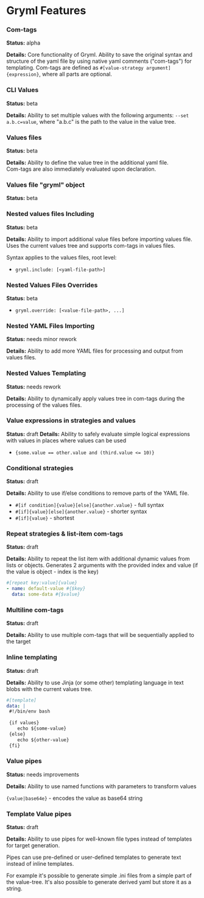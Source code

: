 
# Gryml Features

### Com-tags

**Status:** alpha

**Details:** 
Core functionality of Gryml. Ability to save the original syntax and structure of the yaml file by using native yaml
comments ("com-tags") for templating. Com-tags are defined as `#[value-strategy argument]{expression}`, where all
parts are optional.



### CLI Values

**Status:** beta

**Details:** 
Ability to set multiple values with the following arguments: `--set a.b.c=value`, where "a.b.c" is the path to the value
in the value tree. 

### Values files 

**Status:** beta

**Details:** 
Ability to define the value tree in the additional yaml file.  
Com-tags are also immediately evaluated upon declaration.

### Values file "gryml" object

**Status:** beta



### Nested values files Including
 
**Status:** beta

**Details:** Ability to import additional value files before importing values file. Uses the current
values tree and supports com-tags in values files. 

Syntax applies to the values files, root level: 
 
- `gryml.include: [<yaml-file-path>]`

### Nested Values Files Overrides
 
**Status:** beta

- `gryml.override: [<value-file-path>, ...]`

  
### Nested YAML Files Importing 
 
**Status:** needs minor rework

**Details:** Ability to add more YAML files for processing and output from values files. 


### Nested Values Templating 
 
**Status:** needs rework

**Details:** Ability to dynamically apply values tree in com-tags during the processing of the values files.

### Value expressions in strategies and values

**Status:** draft
**Details:** Ability to safely evaluate simple logical expressions with values in places where values can be used 

- `{some.value == other.value and (third.value <= 10)}`

### Conditional strategies 

**Status:** draft

**Details:** Ability to use if/else conditions to remove parts of the YAML file.  

- `#[if condition]{value}[else]{another.value}` - full syntax
- `#[if]{value}[else]{another.value}` - shorter syntax
- `#[if]{value}` - shortest

### Repeat strategies & list-item com-tags

**Status:** draft

**Details:** Ability to repeat the list item with additional dynamic values from lists or objects.
Generates 2 arguments with the provided index and value (if the value is object - index is the key)

```yaml
#[repeat key:value]{value}
- name: default-value #{$key}
  data: some-data #{$value}
```  

### Multiline com-tags

**Status:** draft

**Details:** Ability to use multiple com-tags that will be sequentially applied to the target 

### Inline templating

**Status:** draft

**Details:** Ability to use Jinja (or some other) templating language in text blobs with 
the current values tree.

```yaml
#[template]
data: |
 #!/bin/env bash 
    
 {if values}
    echo ${some-value}   
 {else}
    echo ${other-value}
 {fi}
```

### Value pipes

**Status:** needs improvements

**Details:** Ability to use named functions with parameters to transform values

`{value|base64e}` - encodes the value as base64 string  

### Template Value pipes

**Status:** draft

**Details:** Ability to use pipes for well-known file types instead of templates for
target generation. 

Pipes can use pre-defined or user-defined templates to generate text instead of inline
templates. 

For example it's possible to generate simple .ini files from a simple part of the value-tree.
It's also possible to generate derived yaml but store it as a string.

 


